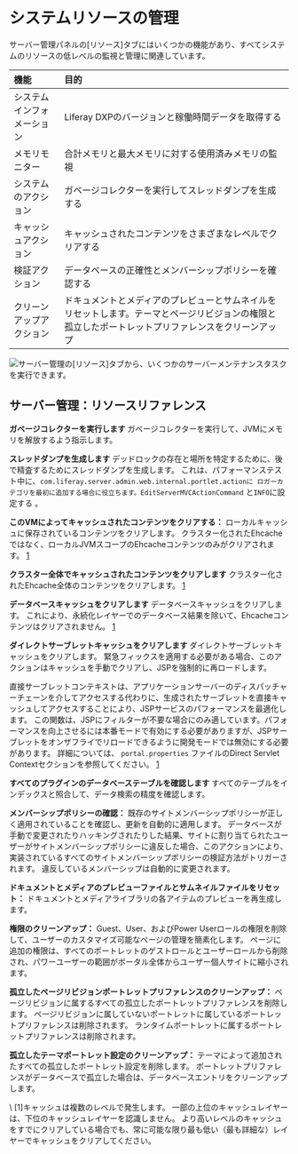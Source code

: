 # システムリソースの管理

サーバー管理パネルの[リソース]タブにはいくつかの機能があり、すべてシステムのリソースの低レベルの監視と管理に関連しています。

| 機能            | 目的                                                                        |
| :--- | :--- |
| システムインフォメーション | Liferay DXPのバージョンと稼働時間データを取得する                                            |
| メモリモニター       | 合計メモリと最大メモリに対する使用済みメモリの監視                                                 |
| システムのアクション    | ガベージコレクターを実行してスレッドダンプを生成する                                                |
| キャッシュアクション    | キャッシュされたコンテンツをさまざまなレベルでクリアする                                              |
| 検証アクション       | データベースの正確性とメンバーシップポリシーを確認する                                               |
| クリーンアップアクション  | ドキュメントとメディアのプレビューとサムネイルをリセットします。テーマとページリビジョンの権限と孤立したポートレットプリファレンスをクリーンアップ |

![サーバー管理の[リソース]タブから、いくつかのサーバーメンテナンスタスクを実行できます。](./managing-system-resources/images/01.png)

## サーバー管理：リソースリファレンス

**ガベージコレクターを実行します** ガベージコレクターを実行して、JVMにメモリを解放するよう指示します。

**スレッドダンプを生成します** デッドロックの存在と場所を特定するために、後で精査するためにスレッドダンプを生成します。 これは、パフォーマンステスト中に、`com.liferay.server.admin.web.internal.portlet.actionに ロガーカテゴリを最初に追加する場合に役立ちます。EditServerMVCActionCommand` と`INFO`に設定する 。

**このVMによってキャッシュされたコンテンツをクリアする：** ローカルキャッシュに保存されているコンテンツをクリアします。 クラスター化されたEhcacheではなく、ローカルJVMスコープのEhcacheコンテンツのみがクリアされます。 [1](#one)

**クラスター全体でキャッシュされたコンテンツをクリアします** クラスター化されたEhcache全体のコンテンツをクリアします。 [1](#one)

**データベースキャッシュをクリアします** データベースキャッシュをクリアします。 これにより、永続化レイヤーでのデータベース結果を除いて、Ehcacheコンテンツはクリアされません。 [1](#one)

**ダイレクトサーブレットキャッシュをクリアします** ダイレクトサーブレットキャッシュをクリアします。 緊急フィックスを適用する必要がある場合、このアクションはキャッシュを手動でクリアし、JSPを強制的に再ロードします。

直接サーブレットコンテキストは、アプリケーションサーバーのディスパッチャーチェーンを介してアクセスする代わりに、生成されたサーブレットを直接キャッシュしてアクセスすることにより、JSPサービスのパフォーマンスを最適化します。 この関数は、JSPにフィルターが不要な場合にのみ適しています。パフォーマンスを向上させるには本番モードで有効にする必要がありますが、JSPサーブレットをオンザフライでリロードできるように開発モードでは無効にする必要があります。 詳細については、 `portal.properties` ファイルのDirect Servlet Contextセクションを参照してください。 [1](#one)

**すべてのプラグインのデータベーステーブルを確認します** すべてのテーブルをインデックスと照合して、データ検索の精度を確認します。

**メンバーシップポリシーの確認：** 既存のサイトメンバーシップポリシーが正しく適用されていることを確認し、更新を自動的に適用します。 データベースが手動で変更されたりハッキングされたりした結果、サイトに割り当てられたユーザーがサイトメンバーシップポリシーに違反した場合、このアクションにより、実装されているすべてのサイトメンバーシップポリシーの検証方法がトリガーされます。 違反しているメンバーシップは自動的に変更されます。

**ドキュメントとメディアのプレビューファイルとサムネイルファイルをリセット：** ドキュメントとメディアライブラリの各アイテムのプレビューを再生成します。

**権限のクリーンアップ：** Guest、User、およびPower Userロールの権限を削除して、ユーザーのカスタマイズ可能なページの管理を簡素化します。 ページに追加の権限は、すべてのポートレットのゲストロールとユーザーロールから削除され、パワーユーザーの範囲がポータル全体からユーザー個人サイトに縮小されます。

**孤立したページリビジョンポートレットプリファレンスのクリーンアップ：** ページリビジョンに属するすべての孤立したポートレットプリファレンスを削除します。 ページリビジョンに属していないポートレットに属しているポートレットプリファレンスは削除されます。 ランタイムポートレットに属するポートレットプリファレンスは削除されます。

**孤立したテーマポートレット設定のクリーンアップ：** テーマによって追加されたすべての孤立したポートレット設定を削除します。 ポートレットプリファレンスがデータベースで孤立した場合は、データベースエントリをクリーンアップします。

\ [<a name="one">1</a>\]キャッシュは複数のレベルで発生します。 一部の上位のキャッシュレイヤーは、下位のキャッシュレイヤーを認識しません。 より高いレベルのキャッシュをすでにクリアしている場合でも、常に可能な限り最も低い（最も詳細な）レイヤーでキャッシュをクリアしてください。
